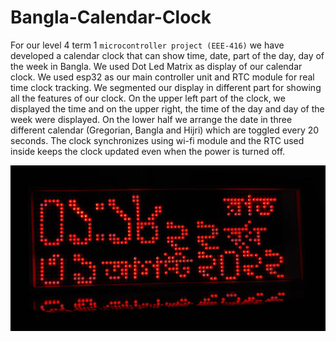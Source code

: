 # Bangla-Calendar-Clock

For our level 4 term 1 `microcontroller project (EEE-416)` we have developed a calendar clock that can show time, date, part of the day, day of the week in Bangla.
We used Dot Led Matrix as display of our calendar clock. We used esp32 as our main controller unit and RTC module for real time clock tracking. We segmented our display in different part for showing all the features of our clock. On the upper left part of the clock, we displayed the time and on the upper right, the time of the day and day of the week were displayed. On the lower half we arrange the date in three different calendar (Gregorian, Bangla and Hijri) which are toggled every 20 seconds. The clock synchronizes using wi-fi module and the RTC used inside keeps the clock updated even when the power is turned off.

![](calendar%20Clock.jpg)
